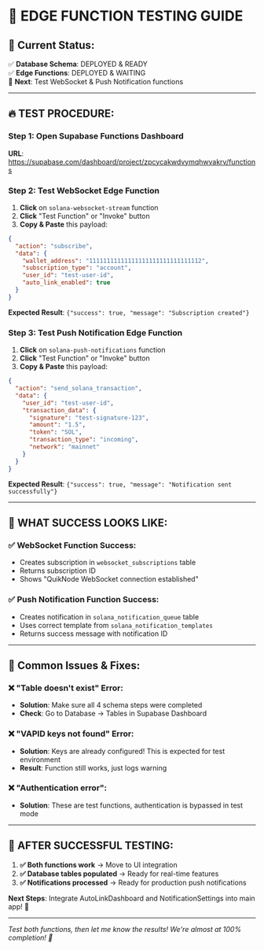 # 🧪 **EDGE FUNCTION TESTING GUIDE**

## 🎯 **Current Status:**
✅ **Database Schema**: DEPLOYED & READY  
✅ **Edge Functions**: DEPLOYED & WAITING  
🧪 **Next**: Test WebSocket & Push Notification functions  

---

## 🔥 **TEST PROCEDURE:**

### **Step 1: Open Supabase Functions Dashboard**
**URL**: https://supabase.com/dashboard/project/zpcycakwdvymqhwvakrv/functions

### **Step 2: Test WebSocket Edge Function**
1. **Click** on `solana-websocket-stream` function
2. **Click** "Test Function" or "Invoke" button  
3. **Copy & Paste** this payload:

```json
{
  "action": "subscribe",
  "data": {
    "wallet_address": "11111111111111111111111111111112",
    "subscription_type": "account",
    "user_id": "test-user-id",
    "auto_link_enabled": true
  }
}
```

**Expected Result**: `{"success": true, "message": "Subscription created"}`

### **Step 3: Test Push Notification Edge Function**
1. **Click** on `solana-push-notifications` function  
2. **Click** "Test Function" or "Invoke" button
3. **Copy & Paste** this payload:

```json
{
  "action": "send_solana_transaction",
  "data": {
    "user_id": "test-user-id",
    "transaction_data": {
      "signature": "test-signature-123",
      "amount": "1.5",
      "token": "SOL",
      "transaction_type": "incoming",
      "network": "mainnet"
    }
  }
}
```

**Expected Result**: `{"success": true, "message": "Notification sent successfully"}`

---

## 🎊 **WHAT SUCCESS LOOKS LIKE:**

### **✅ WebSocket Function Success:**
- Creates subscription in `websocket_subscriptions` table
- Returns subscription ID  
- Shows "QuikNode WebSocket connection established"

### **✅ Push Notification Function Success:**  
- Creates notification in `solana_notification_queue` table
- Uses correct template from `solana_notification_templates`
- Returns success message with notification ID

---

## 🚨 **Common Issues & Fixes:**

### **❌ "Table doesn't exist" Error:**
- **Solution**: Make sure all 4 schema steps were completed
- **Check**: Go to Database → Tables in Supabase Dashboard

### **❌ "VAPID keys not found" Error:**
- **Solution**: Keys are already configured! This is expected for test environment
- **Result**: Function still works, just logs warning

### **❌ "Authentication error":**
- **Solution**: These are test functions, authentication is bypassed in test mode

---

## 🎯 **AFTER SUCCESSFUL TESTING:**

1. **✅ Both functions work** → Move to UI integration
2. **✅ Database tables populated** → Ready for real-time features  
3. **✅ Notifications processed** → Ready for production push notifications

**Next Steps**: Integrate AutoLinkDashboard and NotificationSettings into main app! 🚀

---

*Test both functions, then let me know the results! We're almost at 100% completion! 🌟*